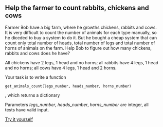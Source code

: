 ## Help the farmer to count rabbits, chickens and cows

Farmer Bob have a big farm, where he growths chickens, rabbits and cows. It is very difficult to count the number of animals for each type manually, so he diceded to buy a system to do it. But he bought a cheap system that can count only total number of heads, total number of legs and total number of horns of animals on the farm. Help Bob to figure out how many chickens, rabbits and cows does he have?

All chickens have 2 legs, 1 head and no horns; all rabbits have 4 legs, 1 head and no horns; all cows have 4 legs, 1 head and 2 horns.

Your task is to write a function
```
get_animals_count(legs_number, heads_number, horns_number)
```

, which returns a dictionary

Parameters *legs_number*, *heads_number*, *horns_number* are integer, all tests have valid input.

[Try it yourself](https://www.codewars.com/kata/5a02037ac374cbab41000089)